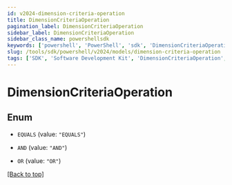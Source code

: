 ```yaml
---
id: v2024-dimension-criteria-operation
title: DimensionCriteriaOperation
pagination_label: DimensionCriteriaOperation
sidebar_label: DimensionCriteriaOperation
sidebar_class_name: powershellsdk
keywords: ['powershell', 'PowerShell', 'sdk', 'DimensionCriteriaOperation', 'V2024DimensionCriteriaOperation'] 
slug: /tools/sdk/powershell/v2024/models/dimension-criteria-operation
tags: ['SDK', 'Software Development Kit', 'DimensionCriteriaOperation', 'V2024DimensionCriteriaOperation']
---
```



# DimensionCriteriaOperation

## Enum


* `EQUALS` (value: `"EQUALS"`)

* `AND` (value: `"AND"`)

* `OR` (value: `"OR"`)


[[Back to top]](#) 

